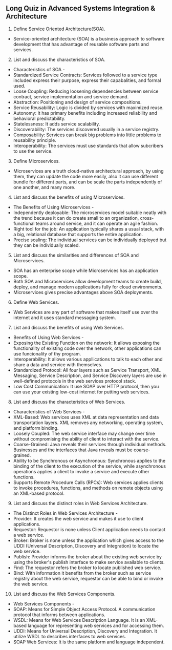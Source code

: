 ## Long Quiz in Advanced Systems Integration & Architecture
1. Define Service Oriented Architecture(SOA).
- Service-oriented architecture (SOA) is a business approach to software development that has advantage of reusable software parts and services.

2. List and discuss the characteristics of SOA.
- Characteristics of SOA -
- Standardized Service Contracts: Services followed to a service type included express their purpose, express their capabalities, and formal used.
- Loose Coupling: Reducing loosening dependencies between service contract, service implementation and service demand.
- Abstraction: Positioning and design of service compositions.
- Service Reusability: Logic is divided by services with maximized reuse.
- Autonomy: It has primary benefits including increased reliability and behavioral predictability.
- Statelessness: It adds service scalability.
- Discoverability: The services discovered usually in a service registry.
- Composability: Services can break big problems into little problems to reusability principle.
- Interoperability: The services must use standards that allow subcribers to use the service.

3. Define Microservices.
- Microservices are a truth cloud-native architectural approach, by using them, they can update the code more easily, also it can use different bundle for different parts, and can be scale the parts independently of one another, and many more.

4. List and discuss the benefits of using Microservices.
- The Benefits of Using Microservices -
- Independently deployable: The microservices model suitable neatly with the trend because it can do create small to an organization, cross-functional teams around service, and it can operate an agile fashion.
- Right tool for the job: An application typically shares a usual stack, with a big, relational database that supports the entire application.
- Precise scaling: The individual services can be individually deployed but they can be individually scaled.

5. List and discuss the similarities and differences of SOA and Microservices.
- SOA has an enterprise scope while Microservices has an application scope.
- Both SOA and Microservices allow development teams to create build, deploy, and manage modern applications fully for cloud environments.
- Microservices gives precise advantages above SOA deployments.

6. Define Web Services.
- Web Services are any part of software that makes itself use over the internet and it uses standard messaging system.

7. List and discuss the benefits of using Web Services.
- Benefits of Using Web Services -
- Exposing the Existing Function on the network: It allows exposing the functionality of existing code over the network, other applications can use funcionality of thy program.
- Interoperability: It allows various appllications to talk to each other and share a data and service with themselves.
- Standardized Protocol: All four layers such as Service Transport, XML Messaging, Service Description, and Service Discovery layers are use in well-defined protocols in the web services protocol stack.
- Low Cost Communication: It use SOAP over HTTP protocol, then you can use your existing low-cost internet for putting web services.

8. List and discuss the characteristics of Web Services.
- Characteristics of Web Services -
- XML-Based: Web services uses XML at data representation and data transportation layers. XML removes any networking, operating system, and platform binding.
- Loosely Coupled: The web service interface may change over time without compromising the ability of client to interact with the service.
- Coarse-Grained: Java reveals their services through individual methods. Businesses and the interfaces that Java reveals must be coarse-grained.
- Ability to be Synchronous or Asynchronous: Synchronous applies to the binding of the client to the execution of the service, while asynchronous operations applies a client to invoke a service and execute other functions.
- Supports Remote Procedure Calls (RPCs): Web services applies clients to invoke procedures, functions, and methods on remote objects using an XML-based protocol.

9. List and discuss the distinct roles in Web Services Architecture.
- The Distinct Roles in Web Services Architecture -
- Provider: It creates the web service and makes it use to client applications.
- Requestor: Requestor is none unless Client application needs to contact a web service.
- Broker:  Broker is none unless the application which gives access to the UDDI (Universal Description, Discovery and Integration) to locate the web service.
- Publish: Provider informs the broker about the existing web service by using the broker's publish interface to make service available to clients.
- Find: The requestor refers the broker to locate published web service.
- Bind: With information it benefits from the broker such as service registry about the web service, requestor can be able to bind or invoke the web service.

10. List and discuss the Web Services Components.
- Web Services Components -
- SOAP: Means for Simple Object Access Protocol. A communication protocol that informs between applications.
- WSDL: Means for Web Services Description Language. It is an XML-based language for representing web services and for accessing them.
- UDDI: Means for Universal Description, Discovery and Integration. It utilize WSDL to describes interfaces to web services.
- SOAP Web Services: It is the same platform and language independent.